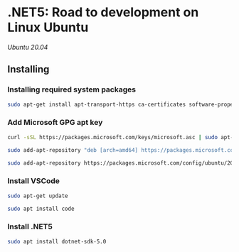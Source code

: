 # .NET5: Road to development on Linux Ubuntu

*Ubuntu 20.04*

## Installing

### Installing required system packages

```bash
sudo apt-get install apt-transport-https ca-certificates software-properties-common curl
```

### Add Microsoft GPG apt key

```bash
curl -sSL https://packages.microsoft.com/keys/microsoft.asc | sudo apt-key add -
```

```bash
sudo add-apt-repository "deb [arch=amd64] https://packages.microsoft.com/repos/vscode stable main"
```

```bash
sudo add-apt-repository https://packages.microsoft.com/config/ubuntu/20.04/packages-microsoft-prod.deb
```

### Install VSCode

```bash
sudo apt-get update
```

```bash
sudo apt install code
```

### Install .NET5

```bash
sudo apt install dotnet-sdk-5.0
```